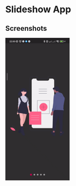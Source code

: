 # Slideshow App

## Screenshots
<img src="https://github.com/IvanLpJc/Flutter-SlideshowApp/blob/main/screenshots/demostration.gif" width=200px> 
